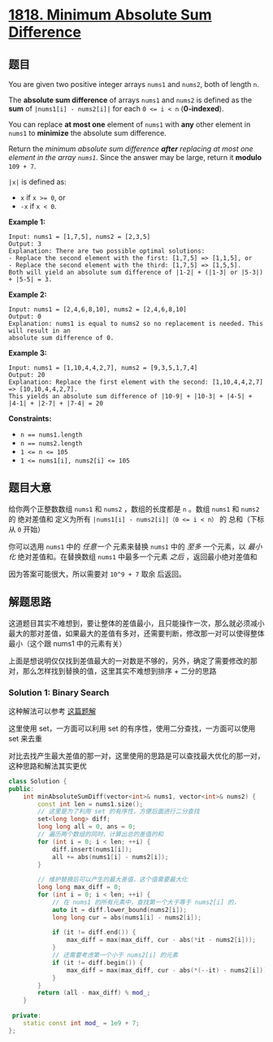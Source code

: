 # [1818. Minimum Absolute Sum Difference](https://leetcode.com/problems/minimum-absolute-sum-difference/)

## 题目

You are given two positive integer arrays `nums1` and `nums2`, both of length `n`.

The **absolute sum difference** of arrays `nums1` and `nums2` is defined as the **sum** of `|nums1[i] - nums2[i]|` for each `0 <= i < n` (**0-indexed**).

You can replace **at most one** element of `nums1` with **any** other element in `nums1` to **minimize** the absolute sum difference.

Return the *minimum absolute sum difference **after** replacing at most one element in the array `nums1`.* Since the answer may be large, return it **modulo** `109 + 7`.

`|x|` is defined as:

- `x` if `x >= 0`, or
- `-x` if `x < 0`.

 

**Example 1:**

```
Input: nums1 = [1,7,5], nums2 = [2,3,5]
Output: 3
Explanation: There are two possible optimal solutions:
- Replace the second element with the first: [1,7,5] => [1,1,5], or
- Replace the second element with the third: [1,7,5] => [1,5,5].
Both will yield an absolute sum difference of |1-2| + (|1-3| or |5-3|) + |5-5| = 3.
```

**Example 2:**

```
Input: nums1 = [2,4,6,8,10], nums2 = [2,4,6,8,10]
Output: 0
Explanation: nums1 is equal to nums2 so no replacement is needed. This will result in an 
absolute sum difference of 0.
```

**Example 3:**

```
Input: nums1 = [1,10,4,4,2,7], nums2 = [9,3,5,1,7,4]
Output: 20
Explanation: Replace the first element with the second: [1,10,4,4,2,7] => [10,10,4,4,2,7].
This yields an absolute sum difference of |10-9| + |10-3| + |4-5| + |4-1| + |2-7| + |7-4| = 20
```

 

**Constraints:**

- `n == nums1.length`
- `n == nums2.length`
- `1 <= n <= 105`
- `1 <= nums1[i], nums2[i] <= 105`

## 题目大意

给你两个正整数数组 `nums1` 和 `nums2` ，数组的长度都是 `n` 。数组 `nums1` 和 `nums2` 的 绝对差值和 定义为所有  `|nums1[i] - nums2[i]|（0 <= i < n）` 的 总和（下标从 `0` 开始）

你可以选用 `nums1` 中的  *任意一个* 元素来替换 `nums1` 中的 *至多* 一个元素，以 *最小化* 绝对差值和。在替换数组 `nums1` 中最多一个元素 *之后*  ，返回最小绝对差值和

因为答案可能很大，所以需要对 `10^9 + 7` 取余 后返回。

## 解题思路

这道题目其实不难想到，要让整体的差值最小，且只能操作一次，那么就必须减小最大的那对差值，如果最大的差值有多对，还需要判断，修改那一对可以使得整体最小（这个跟 nums1 中的元素有关）

上面是想说明仅仅找到差值最大的一对数是不够的，另外，确定了需要修改的那对，那么怎样找到替换的值，这里其实不难想到排序 + 二分的思路

### Solution 1: Binary Search

这种解法可以参考 [这篇题解](https://leetcode.cn/problems/minimum-absolute-sum-difference/solution/5724-jue-dui-chai-zhi-he-er-fen-cha-zhao-4glp/)

这里使用 set，一方面可以利用 set 的有序性，使用二分查找，一方面可以使用 set 来去重

对比去找产生最大差值的那一对，这里使用的思路是可以查找最大优化的那一对，这种思路和解法其实更优

````c++
class Solution {
public:
    int minAbsoluteSumDiff(vector<int>& nums1, vector<int>& nums2) {
        const int len = nums1.size();
        // 这里是为了利用 set 的有序性，方便后面进行二分查找
        set<long long> diff;
        long long all = 0, ans = 0;
        // 遍历两个数组的同时，计算出总的差值的和
        for (int i = 0; i < len; ++i) {
            diff.insert(nums1[i]);
            all += abs(nums1[i] - nums2[i]);
        }
        
        // 维护替换后可以产生的最大差值，这个值需要最大化
        long long max_diff = 0;
        for (int i = 0; i < len; ++i) {
            // 在 nums1 的所有元素中，查找第一个大于等于 nums2[i] 的，
            auto it = diff.lower_bound(nums2[i]);
            long long cur = abs(nums1[i] - nums2[i]);
            
            if (it != diff.end()) {
                max_diff = max(max_diff, cur - abs(*it - nums2[i]));
            }
            // 还需要考虑第一个小于 nums2[i] 的元素
            if (it != diff.begin()) {
                max_diff = max(max_diff, cur - abs(*(--it) - nums2[i]));
            }
        }
        return (all - max_diff) % mod_;
    }
 
 private:
    static const int mod_ = 1e9 + 7;
};
````

